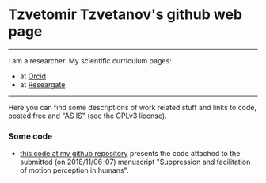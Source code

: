 # Tzvetomir Tzvetanov's github web page
 - - - 
 
I am a researcher. My scientific curriculum pages:
- at [Orcid](https://orcid.org/0000-0002-2553-4741)
- at [Researgate](https://www.researchgate.net/profile/Tzvetomir_Tzvetanov)

 - - - 

Here you can find some descriptions of work related stuff and links to code, posted free and "AS IS" (see the GPLv3 license).

### Some code

- [this code at my github repository](https://github.com/tzvet/Data-Model-MotionSuppressionFacilitation-2018) presents the code attached to the submitted (on 2018/11/06-07) manuscript "Suppression and facilitation of motion perception in humans".
